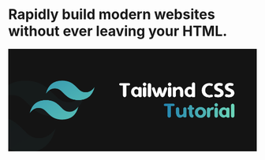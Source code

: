 # Rapidly build modern websites without ever leaving your HTML.

![Tailwind Css](https://raw.githubusercontent.com/ibrahimBougaoua/tailwind-css-mss/main/tailwindcss.png)